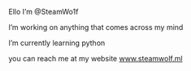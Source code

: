 Ello I’m @SteamWo1f

I’m working on anything that comes across my mind 

I’m currently learning python 

you can reach me at my website www.steamwolf.ml
